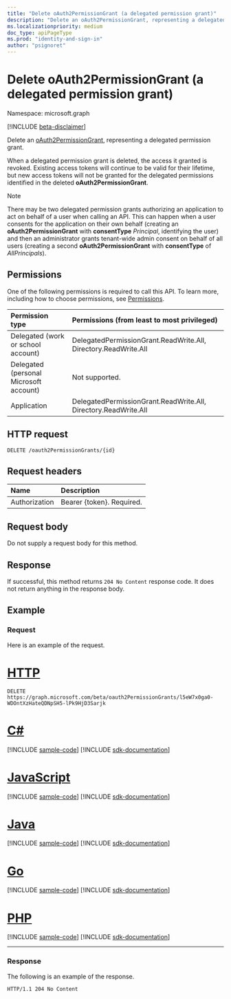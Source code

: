 ```yaml
---
title: "Delete oAuth2PermissionGrant (a delegated permission grant)"
description: "Delete an oAuth2PermissionGrant, representing a delegated permission grant."
ms.localizationpriority: medium
doc_type: apiPageType
ms.prod: "identity-and-sign-in"
author: "psignoret"
---
```


# Delete oAuth2PermissionGrant (a delegated permission grant)

Namespace: microsoft.graph

[!INCLUDE [beta-disclaimer](../../includes/beta-disclaimer.md)]

Delete an [oAuth2PermissionGrant](../resources/oauth2permissiongrant.md), representing a delegated permission grant.

When a delegated permission grant is deleted, the access it granted is revoked. Existing access tokens will continue to be valid for their lifetime, but new access tokens will not be granted for the delegated permissions identified in the deleted **oAuth2PermissionGrant**.

> [!NOTE]
> There may be two delegated permission grants authorizing an application to act on behalf of a user when calling an API. This can happen when a user consents for the application on their own behalf (creating an **oAuth2PermissionGrant** with **consentType** *Principal*, identifying the user) and then an administrator grants tenant-wide admin consent on behalf of all users (creating a second **oAuth2PermissionGrant** with **consentType** of *AllPrincipals*).

## Permissions

One of the following permissions is required to call this API. To learn more, including how to choose permissions, see [Permissions](/graph/permissions-reference).

|Permission type      | Permissions (from least to most privileged)              |
|:--------------------|:---------------------------------------------------------|
|Delegated (work or school account) | DelegatedPermissionGrant.ReadWrite.All, Directory.ReadWrite.All    |
|Delegated (personal Microsoft account) | Not supported.    |
|Application | DelegatedPermissionGrant.ReadWrite.All, Directory.ReadWrite.All |

## HTTP request

<!-- { "blockType": "ignored" } -->

```http
DELETE /oauth2PermissionGrants/{id}
```

## Request headers

| Name       | Description|
|:---------------|:--------|
| Authorization  | Bearer {token}. Required. |

## Request body

Do not supply a request body for this method.

## Response

If successful, this method returns `204 No Content` response code. It does not return anything in the response body.

## Example

### Request

Here is an example of the request.

# [HTTP](#tab/http)
<!-- {
  "blockType": "request",
  "name": "delete_oAuth2PermissionGrant",
  "sampleKeys": ["l5eW7x0ga0-WDOntXzHateQDNpSH5-lPk9HjD3Sarjk"]
}-->
```http
DELETE https://graph.microsoft.com/beta/oauth2PermissionGrants/l5eW7x0ga0-WDOntXzHateQDNpSH5-lPk9HjD3Sarjk
```

# [C#](#tab/csharp)
[!INCLUDE [sample-code](../includes/snippets/csharp/delete-oauth2permissiongrant-csharp-snippets.md)]
[!INCLUDE [sdk-documentation](../includes/snippets/snippets-sdk-documentation-link.md)]

# [JavaScript](#tab/javascript)
[!INCLUDE [sample-code](../includes/snippets/javascript/delete-oauth2permissiongrant-javascript-snippets.md)]
[!INCLUDE [sdk-documentation](../includes/snippets/snippets-sdk-documentation-link.md)]

# [Java](#tab/java)
[!INCLUDE [sample-code](../includes/snippets/java/delete-oauth2permissiongrant-java-snippets.md)]
[!INCLUDE [sdk-documentation](../includes/snippets/snippets-sdk-documentation-link.md)]

# [Go](#tab/go)
[!INCLUDE [sample-code](../includes/snippets/go/delete-oauth2permissiongrant-go-snippets.md)]
[!INCLUDE [sdk-documentation](../includes/snippets/snippets-sdk-documentation-link.md)]

# [PHP](#tab/php)
[!INCLUDE [sample-code](../includes/snippets/php/delete-oauth2permissiongrant-php-snippets.md)]
[!INCLUDE [sdk-documentation](../includes/snippets/snippets-sdk-documentation-link.md)]

---

### Response

The following is an example of the response.

<!-- {
  "blockType": "response",
  "truncated": true
} -->

```http
HTTP/1.1 204 No Content
```

<!-- uuid: 8fcb5dbc-d5aa-4681-8e31-b001d5168d79
2015-10-25 14:57:30 UTC -->
<!--
{
  "type": "#page.annotation",
  "description": "Delete oAuth2PermissionGrant",
  "keywords": "",
  "section": "documentation",
  "tocPath": "",
  "suppressions": [
  ]
}
-->



